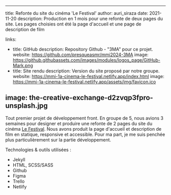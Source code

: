 
---
title: Refonte du site du cinéma 'Le Festival'
author: auri_siraza
date: 2021-11-20
description: Production en 1 mois pour une refonte de deux pages du site. Les pages choisies ont été la page d'accueil et une page de description de film

links:
  - title: GitHub
    description: Repository Github - "3MA" pour ce projet.
    website: https://github.com/presqueasmr/mmi2024-3MA
    image: https://github.githubassets.com/images/modules/logos_page/GitHub-Mark.png
  - title: Site rendu
    description: Version du site proposé par notre groupe.
    website: https://mmi-1a-cinema-le-festival.netlify.app/index.html
    image: https://mmi-1a-cinema-le-festival.netlify.app/assets/img/favicon.ico


image: the-creative-exchange-d2zvqp3fpro-unsplash.jpg
---

Tout premier projet de développement front. En groupe de 5, nous avions 3 semaines pour designer et produire une refonte de 2 pages du site du cinéma [Le Festival](http://www.cinemalefestival.fr/). Nous avons produit la page d'accueil et description de film en statique, responsive et accessible. Pour ma part, je me suis penchée plus particulièrement sur la partie développement. 

Technologies & outils utilisées :

* Jekyll
* HTML, SCSS/SASS 
* Github
* Figma
* Trello
* Netlify



